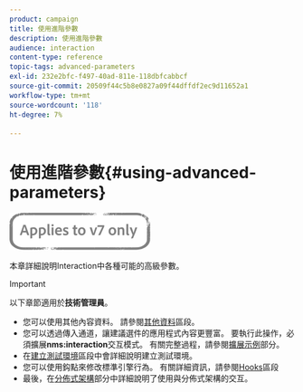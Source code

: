 ```yaml
---
product: campaign
title: 使用進階參數
description: 使用進階參數
audience: interaction
content-type: reference
topic-tags: advanced-parameters
exl-id: 232e2bfc-f497-40ad-811e-118dbfcabbcf
source-git-commit: 20509f44c5b8e0827a09f44dffdf2ec9d11652a1
workflow-type: tm+mt
source-wordcount: '118'
ht-degree: 7%

---
```


# 使用進階參數{#using-advanced-parameters}

![](../../assets/v7-only.svg)

本章詳細說明Interaction中各種可能的高級參數。

>[!IMPORTANT]
>
>以下章節適用於&#x200B;**技術管理員**。

* 您可以使用其他內容資料。 請參閱[其他資料](../../interaction/using/additional-data.md)區段。
* 您可以透過傳入通道，讓建議選件的應用程式內容更豐富。 要執行此操作，必須擴展&#x200B;**nms:interaction**&#x200B;交互模式。 有關完整過程，請參閱[擴展示例](../../interaction/using/extension-example.md)部分。
* 在[建立測試環境](../../interaction/using/creating-a-test-environment.md)區段中會詳細說明建立測試環境。
* 您可以使用鈎點來修改標準引擎行為。 有關詳細資訊，請參閱[Hooks](../../interaction/using/hooks.md)區段
* 最後，在[分佈式架構](../../interaction/using/distributed-architectures.md)部分中詳細說明了使用與分佈式架構的交互。
